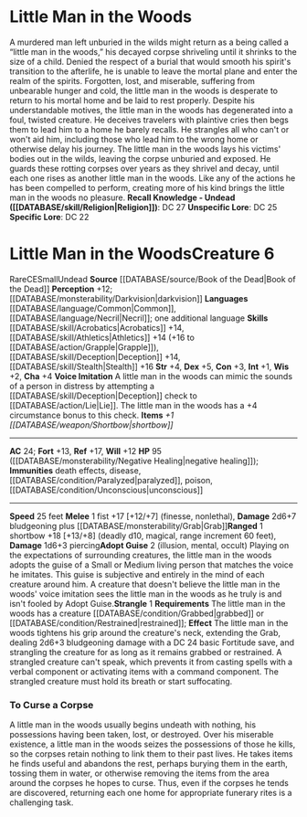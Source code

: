 ﻿---
ac: '24'
alignment: CE
all_resistance: null
burrow_speed: null
charisma: '+4'
climb_speed: null
constitution: '+3'
creature_ability:
- Adopt Guise
- Strangle
- Voice Imitation
creature_family: null
description: "A murdered man left unburied in the wilds might return as a being called\
  \ a \u201Clittle man in the woods,\u201D his decayed corpse shriveling until it\
  \ shrinks to the size of a child. Denied the respect of a burial that would smooth\
  \ his spirit's transition to the afterlife, he is unable to leave the mortal plane\
  \ and enter the realm of the spirits. Forgotten, lost, and miserable, suffering\
  \ from unbearable hunger and cold, the little man in the woods is desperate to return\
  \ to his mortal home and be laid to rest properly.<br/><br/> Despite his understandable\
  \ motives, the little man in the woods has degenerated into a foul, twisted creature.\
  \ He deceives travelers with plaintive cries then begs them to lead him to a home\
  \ he barely recalls. He strangles all who can't or won't aid him, including those\
  \ who lead him to the wrong home or otherwise delay his journey.<br/><br/> The little\
  \ man in the woods lays his victims' bodies out in the wilds, leaving the corpse\
  \ unburied and exposed. He guards these rotting corpses over years as they shrivel\
  \ and decay, until each one rises as another little man in the woods. Like any of\
  \ the actions he has been compelled to perform, creating more of his kind brings\
  \ the little man in the woods no pleasure.<br/><br/><b><u>Recall Knowledge - Undead</u>\
  \ ( [[DATABASE/skill/Religion|Religion]] )</b>: DC 27<br/><b><u>Unspecific Lore</u></b>:\
  \ DC 25<br/><b><u>Specific Lore</u></b>: DC 22"
dexterity: '+5'
element: null
fly_speed: null
fortitude: '+13'
hardness: null
hp: 95 ( negative healing )
id: '1878'
immunity:
- '[[DATABASE/trait/Death|death]] effects'
- '[[DATABASE/trait/Disease|disease]]'
- '[[DATABASE/condition/Paralyzed|paralyzed]]'
- '[[DATABASE/trait/Poison|poison]]'
- '[[DATABASE/condition/Unconscious|unconscious]]'
intelligence: '+1'
land_speed: '25'
language:
- '[[DATABASE/language/Common|Common]]'
- '[[DATABASE/language/Necril|Necril]] ; one additional language'
level: '6'
max_speed: '25'
name: Little Man in the Woods
perception: '+12'
rarity: Rare
reflex: '+17'
resistance: null
rus_type_level: null
school: null
sense:
- '[[DATABASE/monsterability/Darkvision|darkvision]]'
size: Small
skill:
- '[[DATABASE/skill/Acrobatics|Acrobatics]] +14'
- '[[DATABASE/skill/Athletics|Athletics]] +14'
- '[[DATABASE/skill/Deception|Deception]] +14'
- '[[DATABASE/skill/Stealth|Stealth]] +16'
source: '[[DATABASE/source/Book of the Dead|Book of the Dead]]'
speed:
- 25 feet
spell: null
strength: '+4'
strength_req: '4'
strongest_save:
- Reflex
swim_speed: null
trait:
- '[[DATABASE/trait/Rare|Rare]]'
- '[[DATABASE/trait/Undead|Undead]]'
type: Creature
vision: Darkvision
weakest_save:
- Will
weakness: null
will: '+12'
wisdom: '+2'

---
# Little Man in the Woods

A murdered man left unburied in the wilds might return as a being called a “little man in the woods,” his decayed corpse shriveling until it shrinks to the size of a child. Denied the respect of a burial that would smooth his spirit's transition to the afterlife, he is unable to leave the mortal plane and enter the realm of the spirits. Forgotten, lost, and miserable, suffering from unbearable hunger and cold, the little man in the woods is desperate to return to his mortal home and be laid to rest properly.
 Despite his understandable motives, the little man in the woods has degenerated into a foul, twisted creature. He deceives travelers with plaintive cries then begs them to lead him to a home he barely recalls. He strangles all who can't or won't aid him, including those who lead him to the wrong home or otherwise delay his journey.
 The little man in the woods lays his victims' bodies out in the wilds, leaving the corpse unburied and exposed. He guards these rotting corpses over years as they shrivel and decay, until each one rises as another little man in the woods. Like any of the actions he has been compelled to perform, creating more of his kind brings the little man in the woods no pleasure.
**Recall Knowledge - Undead ([[DATABASE/skill/Religion|Religion]])**: DC 27
**Unspecific Lore**: DC 25
**Specific Lore**: DC 22

# Little Man in the Woods<span class="item-type">Creature 6</span>

<span class="trait-rare item-trait">Rare</span><span class="trait-alignment item-trait">CE</span><span class="trait-size item-trait">Small</span><span class="item-trait">Undead</span>
**Source** [[DATABASE/source/Book of the Dead|Book of the Dead]]
**Perception** +12; [[DATABASE/monsterability/Darkvision|darkvision]]
**Languages** [[DATABASE/language/Common|Common]], [[DATABASE/language/Necril|Necril]]; one additional language
**Skills** [[DATABASE/skill/Acrobatics|Acrobatics]] +14, [[DATABASE/skill/Athletics|Athletics]] +14 (+16 to [[DATABASE/action/Grapple|Grapple]]), [[DATABASE/skill/Deception|Deception]] +14, [[DATABASE/skill/Stealth|Stealth]] +16
**Str** +4, **Dex** +5, **Con** +3, **Int** +1, **Wis** +2, **Cha** +4
**Voice Imitation** A little man in the woods can mimic the sounds of a person in distress by attempting a [[DATABASE/skill/Deception|Deception]] check to [[DATABASE/action/Lie|Lie]]. The little man in the woods has a +4 circumstance bonus to this check.
**Items** _+1 [[DATABASE/weapon/Shortbow|shortbow]]_

---
**AC** 24; **Fort** +13, **Ref** +17, **Will** +12
**HP** 95 ([[DATABASE/monsterability/Negative Healing|negative healing]]); **Immunities** death effects, disease, [[DATABASE/condition/Paralyzed|paralyzed]], poison, [[DATABASE/condition/Unconscious|unconscious]]

---
**Speed** 25 feet
<span class="in-box-ability">**Melee** <span class="action-icon">1</span> fist +17 [+12/+7] (finesse, nonlethal), **Damage** 2d6+7 bludgeoning plus [[DATABASE/monsterability/Grab|Grab]]</span><span class="in-box-ability">**Ranged** <span class="action-icon">1</span> shortbow +18 [+13/+8] (deadly d10, magical, range increment 60 feet), **Damage** 1d6+3 piercing</span><span class="in-box-ability">**Adopt Guise** <span class="action-icon">2</span> (illusion, mental, occult) Playing on the expectations of surrounding creatures, the little man in the woods adopts the guise of a Small or Medium living person that matches the voice he imitates. This guise is subjective and entirely in the mind of each creature around him.
 A creature that doesn't believe the little man in the woods' voice imitation sees the little man in the woods as he truly is and isn't fooled by Adopt Guise.</span><span class="in-box-ability">**Strangle** <span class="action-icon">1</span> **Requirements** The little man in the woods has a creature [[DATABASE/condition/Grabbed|grabbed]] or [[DATABASE/condition/Restrained|restrained]]; **Effect** The little man in the woods tightens his grip around the creature's neck, extending the Grab, dealing 2d6+3 bludgeoning damage with a DC 24 basic Fortitude save, and strangling the creature for as long as it remains grabbed or restrained. A strangled creature can't speak, which prevents it from casting spells with a verbal component or activating items with a command component. The strangled creature must hold its breath or start suffocating.</span>

###  To Curse a Corpse

A little man in the woods usually begins undeath with nothing, his possessions having been taken, lost, or destroyed. Over his miserable existence, a little man in the woods seizes the possessions of those he kills, so the corpses retain nothing to link them to their past lives. He takes items he finds useful and abandons the rest, perhaps burying them in the earth, tossing them in water, or otherwise removing the items from the area around the corpses he hopes to curse. Thus, even if the corpses he tends are discovered, returning each one home for appropriate funerary rites is a challenging task.